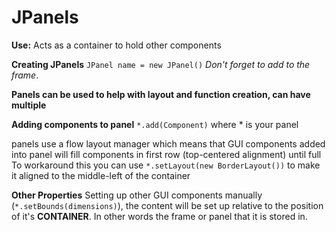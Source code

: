 # JPanels 
**Use:** Acts as a container to hold other components

**Creating JPanels** 
`JPanel name = new JPanel()`
*Don't forget to add to the frame*. 


**Panels can be used to help with layout and function creation, can have multiple** 

**Adding components to panel** 
`*.add(Component)` where * is your panel <br>


panels use a flow layout manager which means that GUI components added into panel will fill components in first row (top-centered alignment) until full <br> 
To workaround this you can use `*.setLayout(new BorderLayout())` to make it aligned to the middle-left of the container

**Other Properties** 
Setting up other GUI components manually (`*.setBounds(dimensions)`), the content will be set up relative to the position of it's **CONTAINER**. In other words the frame or panel that it is stored in. 


